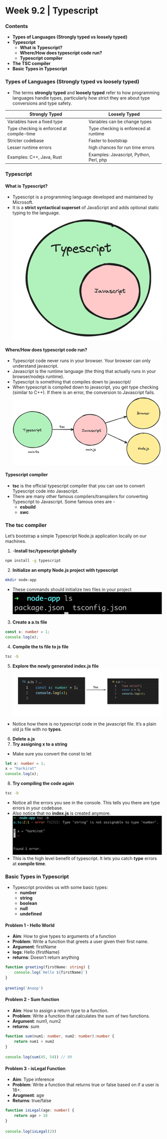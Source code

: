 # Week 9.2 | Typescript

### Contents
- **Types of Languages (Strongly typed vs loosely typed)**
- **Typescript**
    - **What is Typescript?**
    - **Where/How does typescript code run?**
    - **Typescript compiler**
- **The TSC compiler**
- **Basic Types in Typescript**

### Types of Languages (Strongly typed vs loosely typed)
- The terms **strongly typed** and **loosely typed** refer to how programming languages handle types, particularly how strict they are about type conversions and type safety.

| Strongly Typed                            | Loosely Typed                             |
|-------------------------------------------|-------------------------------------------|
| Variables have a fixed type               | Variables can be change types             |
| Type checking is enforced at compile-time | Type checking is enforeced at runtime     |
| Stricter codebase                         | Faster to bootstrap                       |
| Lesser runtime errors                     | high chances for run time errors          |
| Examples: C++, Java, Rust                 | Examples: Javascript, Python, Perl, php   |

### Typescript
#### What is Typescript?
- Typescript is a programming language developed and maintained by Microsoft.
- It is a **strict syntactical superset** of JavaScript and adds optional static typing to the language.
![](images/typescript.png)

#### Where/How does typescript code run?
- Typescript code never runs in your browser. Your browser can only understand javascript. 
- Javascript is the runtime language (the thing that actually runs in your browser/nodejs runtime).
- Typescript is something that compiles down to javascript/
- When typescript is compiled down to javascript, you get type checking (similar to C++). If there is an error, the conversion to Javascript fails.
![](images/typescript-workflow.png)

#### Typescript compiler
- **tsc** is the official typescript compiler that you can use to convert Typescript code into Javascript.
- There are many other famous compilers/transpilers for converting Typescript to Javascript. Some famous ones are - 
    - **esbuild**
    - **swc**

### The tsc compiler
Let’s bootstrap a simple Typescript Node.js application locally on our machines.
1.  -**Install tsc/typescript globally**
```bash 
npm install -g typescript
```
2. **Initialize an empty Node.js project with typescript**
``` bash
mkdir node-app
```
- These commands should initialize two files in your project
![](images/node-app-ls.png)
3. **Create a a.ts file**
```typescript
const x: number = 1;
console.log(x);
```
4. **Compile the ts file to js file**
```bash
tsc -b
```
5. **Explore the newly generated index.js file**
![](images/transpile.png)
- Notice how there is no typescript code in the javascript file. It’s a plain old js file with no **types**.
6. **Delete a.js**
7. **Try assigning x to a string**
- Make sure you convert the const to let
```typescript
let x: number = 1;
x = "harkirat"
console.log(x);
```
8. **Try compiling the code again**
```bash 
tsc -b
```
- Notice all the errors you see in the console. This tells you there are type errors in your codebase.
- Also notice that no **index.js** is created anymore.
![](images/error.png)
- This is the high level benefit of typescript. It lets you catch **type** errors at **compile time**.


### Basic Types in Typescript
- Typescript provides us with some basic types:
    - **number**
    - **string**
    - **boolean**
    - **null**
    - **undefined**

#### Problem 1 - Hello World
- **Aim**: How to give types to arguments of a function
- **Problem**: Write a function that greets a user given their first name.
- **Argument**: firstName
- **logs**: Hello {firstName} 
- **returns**: Doesn't return anything

```typescript
function greeting(firstName: string) {
    console.log(`Hello ${firstName}`)
}

greeting('Anoop')
```

#### Problem 2 - Sum function
- **Aim**: How to assign a return type to a function.
- **Problem**: Write a function that calculates the sum of two functions.
- **Argument**: num1, num2
- **returns**: sum
```typescript
function sum(num1: number, num2: number):number {
    return num1 + num2
}

console.log(sum(45, 54)) // 99
```
#### Problem 3 - isLegal Function
- **Aim**: Type inference
- **Problem**: Write a function that returns true or false based on if a user is 18+.
- **Arugment**: age
- **Returns**: true/false 
```typescript
function isLegal(age: number) {
    return age > 18
}

console.log(isLegal(2))
```